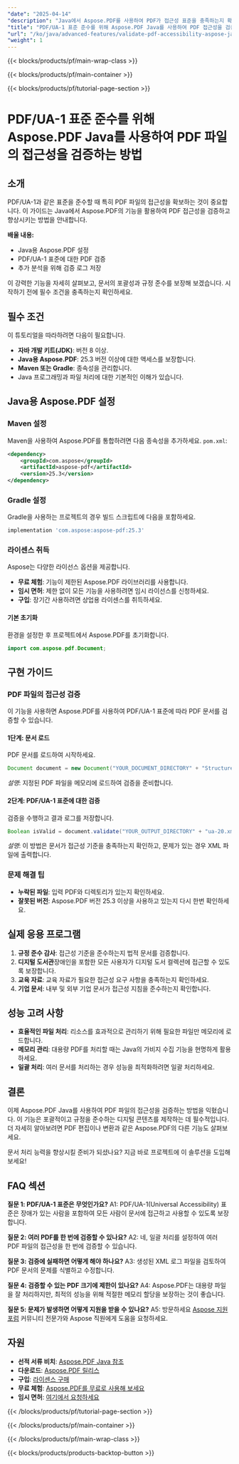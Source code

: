 ```yaml
---
"date": "2025-04-14"
"description": "Java에서 Aspose.PDF를 사용하여 PDF가 접근성 표준을 충족하는지 확인하는 방법을 알아보세요. 이 가이드에서는 설정, 유효성 검사 프로세스 및 결과 로깅에 대해 설명합니다."
"title": "PDF/UA-1 표준 준수를 위해 Aspose.PDF Java를 사용하여 PDF 접근성을 검증하는 방법"
"url": "/ko/java/advanced-features/validate-pdf-accessibility-aspose-java/"
"weight": 1
---
```


{{< blocks/products/pf/main-wrap-class >}}

{{< blocks/products/pf/main-container >}}

{{< blocks/products/pf/tutorial-page-section >}}
# PDF/UA-1 표준 준수를 위해 Aspose.PDF Java를 사용하여 PDF 파일의 접근성을 검증하는 방법

## 소개
PDF/UA-1과 같은 표준을 준수할 때 특히 PDF 파일의 접근성을 확보하는 것이 중요합니다. 이 가이드는 Java에서 Aspose.PDF의 기능을 활용하여 PDF 접근성을 검증하고 향상시키는 방법을 안내합니다.

**배울 내용:**
- Java용 Aspose.PDF 설정
- PDF/UA-1 표준에 대한 PDF 검증
- 추가 분석을 위해 검증 로그 저장

이 강력한 기능을 자세히 살펴보고, 문서의 포괄성과 규정 준수를 보장해 보겠습니다. 시작하기 전에 필수 조건을 충족하는지 확인하세요.

## 필수 조건
이 튜토리얼을 따라하려면 다음이 필요합니다.
- **자바 개발 키트(JDK)**: 버전 8 이상.
- **Java용 Aspose.PDF**: 25.3 버전 이상에 대한 액세스를 보장합니다.
- **Maven 또는 Gradle**: 종속성을 관리합니다.
- Java 프로그래밍과 파일 처리에 대한 기본적인 이해가 있습니다.

## Java용 Aspose.PDF 설정

### Maven 설정
Maven을 사용하여 Aspose.PDF를 통합하려면 다음 종속성을 추가하세요. `pom.xml`:

```xml
<dependency>
    <groupId>com.aspose</groupId>
    <artifactId>aspose-pdf</artifactId>
    <version>25.3</version>
</dependency>
```

### Gradle 설정
Gradle을 사용하는 프로젝트의 경우 빌드 스크립트에 다음을 포함하세요.

```gradle
implementation 'com.aspose:aspose-pdf:25.3'
```

### 라이센스 취득
Aspose는 다양한 라이선스 옵션을 제공합니다.
- **무료 체험**: 기능이 제한된 Aspose.PDF 라이브러리를 사용합니다.
- **임시 면허**: 제한 없이 모든 기능을 사용하려면 임시 라이선스를 신청하세요.
- **구입**: 장기간 사용하려면 상업용 라이센스를 취득하세요.

#### 기본 초기화
환경을 설정한 후 프로젝트에서 Aspose.PDF를 초기화합니다.

```java
import com.aspose.pdf.Document;
```

## 구현 가이드

### PDF 파일의 접근성 검증
이 기능을 사용하면 Aspose.PDF를 사용하여 PDF/UA-1 표준에 따라 PDF 문서를 검증할 수 있습니다.

#### 1단계: 문서 로드
PDF 문서를 로드하여 시작하세요.

```java
Document document = new Document("YOUR_DOCUMENT_DIRECTORY" + "StructureElements.pdf");
```
*설명*: 지정된 PDF 파일을 메모리에 로드하여 검증을 준비합니다.

#### 2단계: PDF/UA-1 표준에 대한 검증
검증을 수행하고 결과 로그를 저장합니다.

```java
Boolean isValid = document.validate("YOUR_OUTPUT_DIRECTORY" + "ua-20.xml", PdfFormat.PDF_UA_1);
```
*설명*: 이 방법은 문서가 접근성 기준을 충족하는지 확인하고, 문제가 있는 경우 XML 파일에 출력합니다.

### 문제 해결 팁
- **누락된 파일**: 입력 PDF와 디렉토리가 있는지 확인하세요.
- **잘못된 버전**: Aspose.PDF 버전 25.3 이상을 사용하고 있는지 다시 한번 확인하세요.

## 실제 응용 프로그램
1. **규정 준수 감사**: 접근성 기준을 준수하는지 법적 문서를 검증합니다.
2. **디지털 도서관**장애인을 포함한 모든 사용자가 디지털 도서 컬렉션에 접근할 수 있도록 보장합니다.
3. **교육 자료**: 교육 자료가 필요한 접근성 요구 사항을 충족하는지 확인하세요.
4. **기업 문서**: 내부 및 외부 기업 문서가 접근성 지침을 준수하는지 확인합니다.

## 성능 고려 사항
- **효율적인 파일 처리**: 리소스를 효과적으로 관리하기 위해 필요한 파일만 메모리에 로드합니다.
- **메모리 관리**: 대용량 PDF를 처리할 때는 Java의 가비지 수집 기능을 현명하게 활용하세요.
- **일괄 처리**: 여러 문서를 처리하는 경우 성능을 최적화하려면 일괄 처리하세요.

## 결론
이제 Aspose.PDF Java를 사용하여 PDF 파일의 접근성을 검증하는 방법을 익혔습니다. 이 기능은 포괄적이고 규정을 준수하는 디지털 콘텐츠를 제작하는 데 필수적입니다. 더 자세히 알아보려면 PDF 편집이나 변환과 같은 Aspose.PDF의 다른 기능도 살펴보세요.

문서 처리 능력을 향상시킬 준비가 되셨나요? 지금 바로 프로젝트에 이 솔루션을 도입해 보세요!

## FAQ 섹션

**질문 1: PDF/UA-1 표준은 무엇인가요?**
A1: PDF/UA-1(Universal Accessibility) 표준은 장애가 있는 사람을 포함하여 모든 사람이 문서에 접근하고 사용할 수 있도록 보장합니다.

**질문 2: 여러 PDF를 한 번에 검증할 수 있나요?**
A2: 네, 일괄 처리를 설정하여 여러 PDF 파일의 접근성을 한 번에 검증할 수 있습니다.

**질문 3: 검증에 실패하면 어떻게 해야 하나요?**
A3: 생성된 XML 로그 파일을 검토하여 PDF 문서의 문제를 식별하고 수정합니다.

**질문 4: 검증할 수 있는 PDF 크기에 제한이 있나요?**
A4: Aspose.PDF는 대용량 파일을 잘 처리하지만, 최적의 성능을 위해 적절한 메모리 할당을 보장하는 것이 좋습니다.

**질문 5: 문제가 발생하면 어떻게 지원을 받을 수 있나요?**
A5: 방문하세요 [Aspose 지원 포럼](https://forum.aspose.com/c/pdf/10) 커뮤니티 전문가와 Aspose 직원에게 도움을 요청하세요.

## 자원
- **선적 서류 비치**: [Aspose.PDF Java 참조](https://reference.aspose.com/pdf/java/)
- **다운로드**: [Aspose.PDF 릴리스](https://releases.aspose.com/pdf/java/)
- **구입**: [라이센스 구매](https://purchase.aspose.com/buy)
- **무료 체험**: [Aspose.PDF를 무료로 사용해 보세요](https://releases.aspose.com/pdf/java/)
- **임시 면허**: [여기에서 요청하세요](https://purchase.aspose.com/temporary-license/)

{{< /blocks/products/pf/tutorial-page-section >}}

{{< /blocks/products/pf/main-container >}}

{{< /blocks/products/pf/main-wrap-class >}}

{{< blocks/products/products-backtop-button >}}